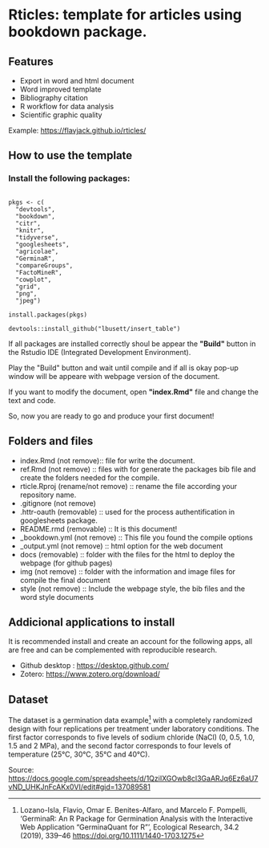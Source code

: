 # Rticles: template for articles using bookdown package.

## Features

- Export in word and html document
- Word improved template
- Bibliography citation
- R workflow for data analysis
- Scientific graphic quality

Example: <https://flavjack.github.io/rticles/>

## How to use the template

### Install the following packages:

```{r}

pkgs <- c(
  "devtools", 
  "bookdown", 
  "citr",
  "knitr",
  "tidyverse",
  "googlesheets", 
  "agricolae",
  "GerminaR",
  "compareGroups", 
  "FactoMineR",
  "cowplot", 
  "grid", 
  "png",
  "jpeg")

install.packages(pkgs)

devtools::install_github("lbusett/insert_table")

```
If all packages are installed correctly shoul be appear the **"Build"** button in the Rstudio IDE (Integrated Development Environment).

Play the "Build" button and wait until compile and if all is okay pop-up window will be appeare with webpage version of the document.

If you want to modify the document, open **"index.Rmd"** file and change the text and code.

So, now you are ready to go and produce your first document!

## Folders and files

- index.Rmd (not remove):: file for write the document.
- ref.Rmd (not remove) :: files with for generate the packages bib file and create the folders needed for the compile.
- rticle.Rproj (rename/not remove) :: rename the file according your repository name.
- .gitignore (not remove)
- .httr-oauth (removable) :: used for the process authentification in googlesheets package.
- README.rmd (removable) :: It is this document!
- _bookdown.yml (not remove) :: This file you found the compile options
- _output.yml (not remove) :: html option for the web document
- docs (removable) :: folder with the files for the html to deploy the webpage (for github pages)
- img (not remove) :: folder with the information and image files for compile the final document
- style (not remove) :: Include the webpage style, the bib files and the word style documents

## Addicional applications to install

It is recommended install and create an account for the following apps, all are free and can be complemented with reproducible research.

- Github desktop : <https://desktop.github.com/>
- Zotero: <https://www.zotero.org/download/>

## Dataset

The dataset is a germination data example[^*] with a completely randomized design with four replications per treatment under laboratory conditions. The first factor corresponds to five levels of sodium chloride (NaCl) (0, 0.5, 1.0, 1.5 and 2 MPa), and the second factor corresponds to four levels of temperature (25°C, 30°C, 35°C and 40°C).

Source: <https://docs.google.com/spreadsheets/d/1QziIXGOwb8cl3GaARJq6Ez6aU7vND_UHKJnFcAKx0VI/edit#gid=137089581>


[^*]: Lozano-Isla, Flavio, Omar E. Benites-Alfaro, and Marcelo F. Pompelli, ‘GerminaR: An R Package for Germination Analysis with the Interactive Web Application “GerminaQuant for R”’, Ecological Research, 34.2 (2019), 339–46 <https://doi.org/10.1111/1440-1703.1275>






